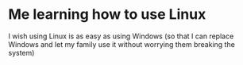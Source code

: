 # Me learning how to use Linux

I wish using Linux is as easy as using Windows (so that I can replace Windows and let my family use it without worrying them breaking the system)
